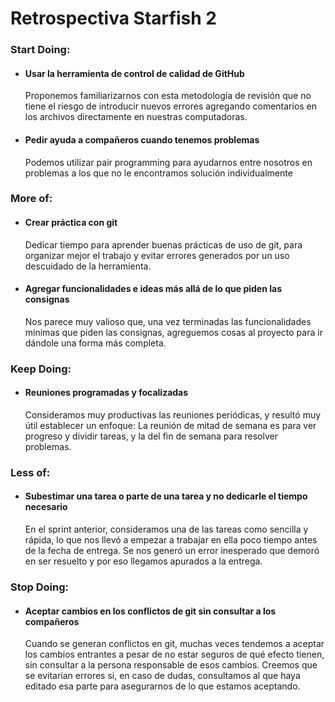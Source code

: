 # Retrospectiva Starfish 2

### Start Doing:
- #### Usar la herramienta de control de calidad de GitHub
    Proponemos familiarizarnos con esta metodología de revisión que no tiene el riesgo de introducir nuevos errores agregando comentarios en los archivos directamente en nuestras computadoras.

- #### Pedir ayuda a compañeros cuando tenemos problemas
    Podemos utilizar pair programming para ayudarnos entre nosotros en problemas a los que no le encontramos solución individualmente
    

### More of: 

- #### Crear práctica con git
    Dedicar tiempo para aprender buenas prácticas de uso de git, para organizar mejor el trabajo y evitar errores generados por un uso descuidado de la herramienta.

- #### Agregar funcionalidades e ideas más allá de lo que piden las consignas
    Nos parece muy valioso que, una vez terminadas las funcionalidades mínimas que piden las consignas, agreguemos cosas al proyecto para ir dándole una forma más completa.
    

### Keep Doing:

- #### Reuniones programadas y focalizadas
    Consideramos muy productivas las reuniones periódicas, y resultó muy útil establecer un enfoque: La reunión de mitad de semana es para ver progreso y dividir tareas, y la del fin de semana para resolver problemas.
    

### Less of:

- #### Subestimar una tarea o parte de una tarea y no dedicarle el tiempo necesario
    En el sprint anterior, consideramos una de las tareas como sencilla y rápida, lo que nos llevó a empezar a trabajar en ella poco tiempo antes de la fecha de entrega. Se nos generó un error inesperado que demoró en ser resuelto y por eso llegamos apurados a la entrega.



### Stop Doing:

- #### Aceptar cambios en los conflictos de git sin consultar a los compañeros
    Cuando se generan conflictos en git, muchas veces tendemos a aceptar los cambios entrantes a pesar de no estar seguros de qué efecto tienen, sin consultar a la persona responsable de esos cambios. Creemos que se evitarían errores si, en caso de dudas, consultamos al que haya editado esa parte para asegurarnos de lo que estamos aceptando.



